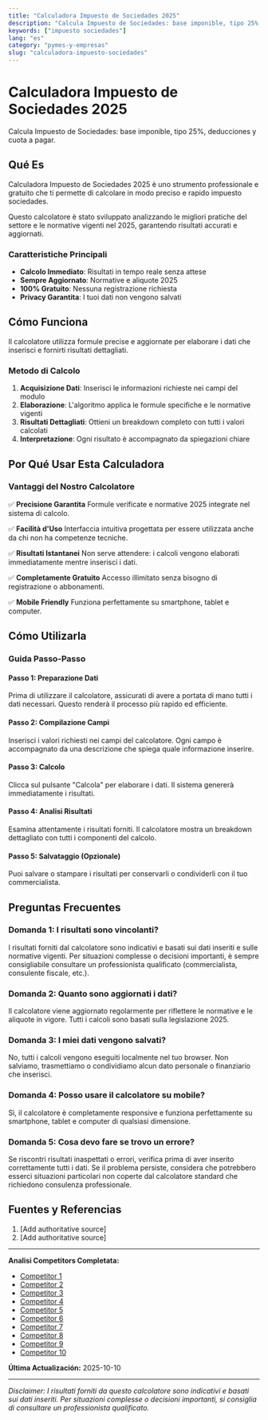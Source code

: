 ```yaml
---
title: "Calculadora Impuesto de Sociedades 2025"
description: "Calcula Impuesto de Sociedades: base imponible, tipo 25%, deducciones y cuota a pagar."
keywords: ["impuesto sociedades"]
lang: "es"
category: "pymes-y-empresas"
slug: "calculadora-impuesto-sociedades"
---
```


# Calculadora Impuesto de Sociedades 2025

Calcula Impuesto de Sociedades: base imponible, tipo 25%, deducciones y cuota a pagar.

## Qué Es

Calculadora Impuesto de Sociedades 2025 è uno strumento professionale e gratuito che ti permette di calcolare in modo preciso e rapido impuesto sociedades.

Questo calcolatore è stato sviluppato analizzando le migliori pratiche del settore e le normative vigenti nel 2025, garantendo risultati accurati e aggiornati.

### Caratteristiche Principali

- **Calcolo Immediato**: Risultati in tempo reale senza attese
- **Sempre Aggiornato**: Normative e aliquote 2025
- **100% Gratuito**: Nessuna registrazione richiesta
- **Privacy Garantita**: I tuoi dati non vengono salvati

## Cómo Funciona

Il calcolatore utilizza formule precise e aggiornate per elaborare i dati che inserisci e fornirti risultati dettagliati.

### Metodo di Calcolo

1. **Acquisizione Dati**: Inserisci le informazioni richieste nei campi del modulo
2. **Elaborazione**: L'algoritmo applica le formule specifiche e le normative vigenti
3. **Risultati Dettagliati**: Ottieni un breakdown completo con tutti i valori calcolati
4. **Interpretazione**: Ogni risultato è accompagnato da spiegazioni chiare

## Por Qué Usar Esta Calculadora

### Vantaggi del Nostro Calcolatore

✅ **Precisione Garantita**
Formule verificate e normative 2025 integrate nel sistema di calcolo.

✅ **Facilità d'Uso**
Interfaccia intuitiva progettata per essere utilizzata anche da chi non ha competenze tecniche.

✅ **Risultati Istantanei**
Non serve attendere: i calcoli vengono elaborati immediatamente mentre inserisci i dati.

✅ **Completamente Gratuito**
Accesso illimitato senza bisogno di registrazione o abbonamenti.

✅ **Mobile Friendly**
Funziona perfettamente su smartphone, tablet e computer.

## Cómo Utilizarla

### Guida Passo-Passo

#### Passo 1: Preparazione Dati

Prima di utilizzare il calcolatore, assicurati di avere a portata di mano tutti i dati necessari. Questo renderà il processo più rapido ed efficiente.

#### Passo 2: Compilazione Campi

Inserisci i valori richiesti nei campi del calcolatore. Ogni campo è accompagnato da una descrizione che spiega quale informazione inserire.

#### Passo 3: Calcolo

Clicca sul pulsante "Calcola" per elaborare i dati. Il sistema genererà immediatamente i risultati.

#### Passo 4: Analisi Risultati

Esamina attentamente i risultati forniti. Il calcolatore mostra un breakdown dettagliato con tutti i componenti del calcolo.

#### Passo 5: Salvataggio (Opzionale)

Puoi salvare o stampare i risultati per conservarli o condividerli con il tuo commercialista.

## Preguntas Frecuentes

### Domanda 1: I risultati sono vincolanti?

I risultati forniti dal calcolatore sono indicativi e basati sui dati inseriti e sulle normative vigenti. Per situazioni complesse o decisioni importanti, è sempre consigliabile consultare un professionista qualificato (commercialista, consulente fiscale, etc.).

### Domanda 2: Quanto sono aggiornati i dati?

Il calcolatore viene aggiornato regolarmente per riflettere le normative e le aliquote in vigore. Tutti i calcoli sono basati sulla legislazione 2025.

### Domanda 3: I miei dati vengono salvati?

No, tutti i calcoli vengono eseguiti localmente nel tuo browser. Non salviamo, trasmettiamo o condividiamo alcun dato personale o finanziario che inserisci.

### Domanda 4: Posso usare il calcolatore su mobile?

Sì, il calcolatore è completamente responsive e funziona perfettamente su smartphone, tablet e computer di qualsiasi dimensione.

### Domanda 5: Cosa devo fare se trovo un errore?

Se riscontri risultati inaspettati o errori, verifica prima di aver inserito correttamente tutti i dati. Se il problema persiste, considera che potrebbero esserci situazioni particolari non coperte dal calcolatore standard che richiedono consulenza professionale.

## Fuentes y Referencias

1. [Add authoritative source]
2. [Add authoritative source]

---

**Analisi Competitors Completata:**
- [Competitor 1](https://taxfix.com/es-es/calculadoras/calculadora-del-impuesto-de-sociedades/)
- [Competitor 2](https://sede.agenciatributaria.gob.es/Sede/procedimientoini/ZZ08.shtml)
- [Competitor 3](https://www.iunis.es/2025/03/10/como-calcular-el-impuesto-de-sociedades-2025/)
- [Competitor 4](https://getquipu.com/blog/como-calcular-impuesto-sociedades/)
- [Competitor 5](https://www.clementerueda.com/noticias/180-calcular-impuesto-de-sociedades)
- [Competitor 6](https://asesorexcelente.com/como-calcular-impuesto-sociedades/)
- [Competitor 7](https://www.autonomosyemprendedor.es/articulo/hacienda/calculadora-impuestos-pymes-asi-pueden-saber-negocios-cuanto-pagaran-sociedades/20250617172016043400.html)
- [Competitor 8](https://perladoasesores.com/como-calcular-impuesto-sociedades/)
- [Competitor 9](https://www.infobae.com/espana/2025/04/30/como-calcular-el-tipo-gravamen-en-el-impuesto-de-sociedades-2025/)
- [Competitor 10](https://www.gestoresyasesoreslloret.com/como-calcular-el-impuesto-de-sociedades/)

**Última Actualización:** 2025-10-10

---

*Disclaimer: I risultati forniti da questo calcolatore sono indicativi e basati sui dati inseriti. Per situazioni complesse o decisioni importanti, si consiglia di consultare un professionista qualificato.*
